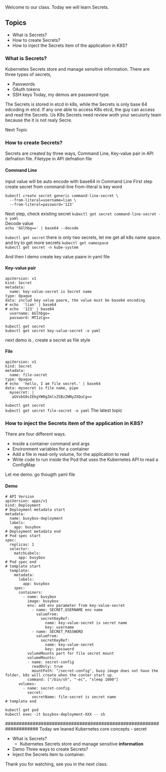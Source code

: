 Welcome to our class. Today we will learn Secrets.

## Topics         
- What is Secrets? 
- How to create Secrets?
- How to inject the Secrets item of the application in K8S?

### What is Secrets?
Kubernetes Secrets store and manage sensitive information. There are three types of secrets,
- Passwords
- OAuth tokens
- SSH keys
Today, my demos are  password type.


The Secrets is stored in etcd in k8s, while the Secrets is only base 64 edcoding in etcd. If any one able to access K8s etcd, the guy can access and read the Secrets. Us K8s Secrets need review woth your secuiorty team because the it is not realy Secre.

Next Topic 
### How to create Secrets?
Secrets are created by three ways, Command Line, Key-value pair in API defnation file. Filetype in  API defnation file

#### Command Line
input value  will be auto encode with base64 in  Command Line
First step create secret from command-line from-literal is key word
```
kubectl create secret generic command-line-secret \
  --from-literal=username=lian \
  --from-literal=password='123'
```
Next step, check existing secret
`kubectl get secret command-line-secret -o yaml`      
Decode value  
```echo 'bGlhbg==' | base64 --decode``` 

`kubectl get secret`  there is only two  secrets, let me get all k8s name space. and try to get more secrets
`kubectl get namespace`  
`kubectl get secret -n kube-system`   

And then I demo create key value paare in yaml file
#### Key-value pair
```
apiVersion: v1
kind: Secret
metadata:
  name: key-value-secret is Secret name
type: Opaque 
data: includ key value paare, the value must be base64 encoding
# echo  'lian' | base64
# echo  '123' | base64
  username: bGlhbgo=
  password: MTIzCg==
```
`kubectl get secret`  
`kubectl get secret key-value-secret -o yaml`

next demo is , create a secret as file style
#### File
```
apiVersion: v1
kind: Secret
metadata:
  name: file-secret
type: Opaque
# echo  'hello, I am file secret.' | base64
data: mysecret is file name, pipe
  mysecret: | 
   aGVsbG8sIEkgYW0gZmlsZSBzZWNyZXQuCg==
```
`kubectl get secret`  
`kubectl get secret file-secret -o yaml`
The latest topic 
### How to inject the Secrets item of the application in K8S?
There are four different ways.
- Inside a container command and args
- Environment variables for a container
- Add a file in read-only volume, for the application to read
- Write code to run inside the Pod that uses the Kubernetes API to read a ConfigMap

Let me demo.
go thougth yaml file
#### Demo

```
# API Version  
apiVersion: apps/v1
kind: Deployment
# Deployment metadata start
metadata:
  name: busybox-deployment
  labels:
    app: busybox
# Deployment metadata end
# Pod spec start    
spec:
  replicas: 1
  selector:
    matchLabels:
      app: busybox
# Pod spec end       
# template start      
  template:
    metadata:
      labels:
        app: busybox
    spec:
      containers:  
        - name: busybox
          image: busybox 
          env: add env parameter from key-value-secret
            - name: SECRET_USERNAME env name 
              valueFrom:
                secretKeyRef:
                  name: key-value-secret is secret name
                  key: username
            - name: SECRET_PASSWORD
              valueFrom:
                secretKeyRef:
                  name: key-value-secret
                  key: password   
          volumeMounts part for file secret mount
          volumeMounts: 
          - name: secret-config
            readOnly: true
            mountPath: "/secret-config", busy image does not have the folder, k8s will create when the conter start up.
          command: ["/bin/sh", "-ec", "sleep 1000"]  
      volumes:
        - name: secret-config
          secret:
            secretName: file-secret is secret name
# template end
```
`kubectl get pod`  
`kubectl exec -it busybox-deployment-XXX -- sh `

####################################################################
Today we leaned Kubernetes core concepts - secret 

- What is Secrets? 
  - Kubernetes Secrets store and manage sensitive **information**
- Demo Three ways to create Secrets?
- Inject the Secrets item to container.

Thank you for watching, see you in the next class.


